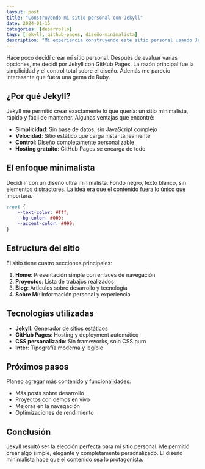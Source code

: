 ```yaml
---
layout: post
title: "Construyendo mi sitio personal con Jekyll"
date: 2024-01-15
categories: [desarrollo]
tags: [jekyll, github-pages, diseño-minimalista]
description: "Mi experiencia construyendo este sitio personal usando Jekyll y GitHub Pages, con un enfoque en diseño minimalista."
---
```


Hace poco decidí crear mi sitio personal. Después de evaluar varias opciones, me decidí por Jekyll con GitHub Pages. La razón principal fue la simplicidad y el control total sobre el diseño. Además me parecio interesante que fuera una gema de Ruby.

## ¿Por qué Jekyll?

Jekyll me permitió crear exactamente lo que quería: un sitio minimalista, rápido y fácil de mantener. Algunas ventajas que encontré:

- **Simplicidad**: Sin base de datos, sin JavaScript complejo
- **Velocidad**: Sitio estático que carga instantáneamente
- **Control**: Diseño completamente personalizable
- **Hosting gratuito**: GitHub Pages se encarga de todo

## El enfoque minimalista

Decidí ir con un diseño ultra minimalista. Fondo negro, texto blanco, sin elementos distractores. La idea era que el contenido fuera lo único que importara.

```css
:root {
    --text-color: #fff;
    --bg-color: #000;
    --accent-color: #999;
}
```

## Estructura del sitio

El sitio tiene cuatro secciones principales:

1. **Home**: Presentación simple con enlaces de navegación
2. **Proyectos**: Lista de trabajos realizados
3. **Blog**: Artículos sobre desarrollo y tecnología
4. **Sobre Mí**: Información personal y experiencia

## Tecnologías utilizadas

- **Jekyll**: Generador de sitios estáticos
- **GitHub Pages**: Hosting y deployment automático
- **CSS personalizado**: Sin frameworks, solo CSS puro
- **Inter**: Tipografía moderna y legible

## Próximos pasos

Planeo agregar más contenido y funcionalidades:

- Más posts sobre desarrollo
- Proyectos con demos en vivo
- Mejoras en la navegación
- Optimizaciones de rendimiento

## Conclusión

Jekyll resultó ser la elección perfecta para mi sitio personal. Me permitió crear algo simple, elegante y completamente personalizado. El diseño minimalista hace que el contenido sea lo protagonista.
